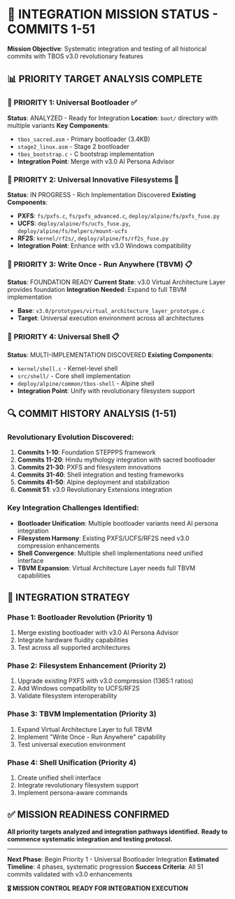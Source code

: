 # 🚀 INTEGRATION MISSION STATUS - COMMITS 1-51

**Mission Objective**: Systematic integration and testing of all historical commits with TBOS v3.0 revolutionary features

## 📊 PRIORITY TARGET ANALYSIS COMPLETE

### 🎯 **PRIORITY 1: Universal Bootloader** ✅
**Status**: ANALYZED - Ready for Integration
**Location**: `boot/` directory with multiple variants
**Key Components**:
- `tbos_sacred.asm` - Primary bootloader (3.4KB)
- `stage2_linux.asm` - Stage 2 bootloader
- `tbos_bootstrap.c` - C bootstrap implementation
- **Integration Point**: Merge with v3.0 AI Persona Advisor

### 🎯 **PRIORITY 2: Universal Innovative Filesystems** 🔄
**Status**: IN PROGRESS - Rich Implementation Discovered
**Existing Components**:
- **PXFS**: `fs/pxfs.c`, `fs/pxfs_advanced.c`, `deploy/alpine/fs/pxfs_fuse.py`
- **UCFS**: `deploy/alpine/fs/ucfs_fuse.py`, `deploy/alpine/fs/helpers/mount-ucfs`
- **RF2S**: `kernel/rf2s/`, `deploy/alpine/fs/rf2s_fuse.py`
- **Integration Point**: Enhance with v3.0 Windows compatibility

### 🎯 **PRIORITY 3: Write Once - Run Anywhere (TBVM)** 📋
**Status**: FOUNDATION READY
**Current State**: v3.0 Virtual Architecture Layer provides foundation
**Integration Needed**: Expand to full TBVM implementation
- **Base**: `v3.0/prototypes/virtual_architecture_layer_prototype.c`
- **Target**: Universal execution environment across all architectures

### 🎯 **PRIORITY 4: Universal Shell** 📋
**Status**: MULTI-IMPLEMENTATION DISCOVERED
**Existing Components**:
- `kernel/shell.c` - Kernel-level shell
- `src/shell/` - Core shell implementation
- `deploy/alpine/common/tbos-shell` - Alpine shell
- **Integration Point**: Unify with revolutionary filesystem support

## 🔍 COMMIT HISTORY ANALYSIS (1-51)

### **Revolutionary Evolution Discovered**:
1. **Commits 1-10**: Foundation STEPPPS framework
2. **Commits 11-20**: Hindu mythology integration with sacred bootloader
3. **Commits 21-30**: PXFS and filesystem innovations
4. **Commits 31-40**: Shell integration and testing frameworks
5. **Commits 41-50**: Alpine deployment and stabilization
6. **Commit 51**: v3.0 Revolutionary Extensions integration

### **Key Integration Challenges Identified**:
- **Bootloader Unification**: Multiple bootloader variants need AI persona integration
- **Filesystem Harmony**: Existing PXFS/UCFS/RF2S need v3.0 compression enhancements
- **Shell Convergence**: Multiple shell implementations need unified interface
- **TBVM Expansion**: Virtual Architecture Layer needs full TBVM capabilities

## 🚀 INTEGRATION STRATEGY

### **Phase 1: Bootloader Revolution** (Priority 1)
1. Merge existing bootloader with v3.0 AI Persona Advisor
2. Integrate hardware fluidity capabilities
3. Test across all supported architectures

### **Phase 2: Filesystem Enhancement** (Priority 2)
1. Upgrade existing PXFS with v3.0 compression (1365:1 ratios)
2. Add Windows compatibility to UCFS/RF2S
3. Validate filesystem interoperability

### **Phase 3: TBVM Implementation** (Priority 3)
1. Expand Virtual Architecture Layer to full TBVM
2. Implement "Write Once - Run Anywhere" capability
3. Test universal execution environment

### **Phase 4: Shell Unification** (Priority 4)
1. Create unified shell interface
2. Integrate revolutionary filesystem support
3. Implement persona-aware commands

## ✅ MISSION READINESS CONFIRMED

**All priority targets analyzed and integration pathways identified.**
**Ready to commence systematic integration and testing protocol.**

---

**Next Phase**: Begin Priority 1 - Universal Bootloader Integration
**Estimated Timeline**: 4 phases, systematic progression
**Success Criteria**: All 51 commits validated with v3.0 enhancements

**🎖️ MISSION CONTROL READY FOR INTEGRATION EXECUTION**